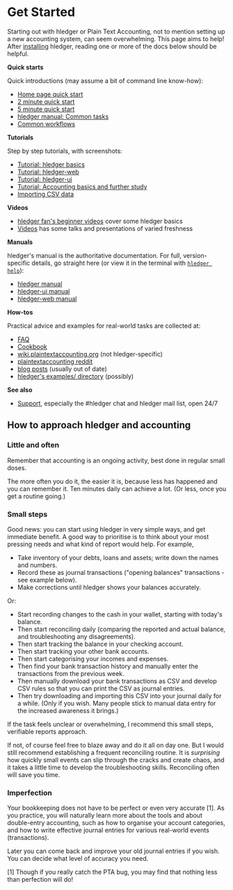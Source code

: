 # Get Started

<div class=pagetoc>

<!-- toc -->
</div>

Starting out with hledger or Plain Text Accounting,
not to mention setting up a new accounting system, 
can seem overwhelming.
This page aims to help!
After [installing](install.md) hledger, reading one or more of the docs below should be helpful.

**Quick starts**

Quick introductions (may assume a bit of command line know-how):

- [Home page quick start](index.md#quick-start)
- [2 minute quick start](2-minute-quick-start.md)
- [5 minute quick start](5-minute-quick-start.md)
- [hledger manual: Common tasks](hledger.md#common-tasks)
- [Common workflows](common-workflows.md)

**Tutorials**

Step by step tutorials, with screenshots:

- [Tutorial: hledger basics](add.md)
- [Tutorial: hledger-web](web.md)
- [Tutorial: hledger-ui](ui.md)
- [Tutorial: Accounting basics and further study](accounting.md)
- [Importing CSV data](import-csv.md)

**Videos**

- [hledger fan's beginner videos](https://www.youtube.com/channel/UCZLxXTjOqLzq4z5Jy0AyWSQ/videos) cover some hledger basics
- [Videos](videos.md) has some talks and presentations of varied freshness

**Manuals**

hledger's manual is the authoritative documentation. 
For full, version-specific details, go straight here
(or view it in the terminal with [`hledger help`](hledger.md#help)):

- [hledger manual](hledger.md)
- [hledger-ui manual](hledger-ui.md)
- [hledger-web manual](hledger-web.md)

**How-tos**

Practical advice and examples for real-world tasks are collected at:

- [FAQ](faq.md)
- [Cookbook](cookbook.md)
- [wiki.plaintextaccounting.org](https://wiki.plaintextaccounting.org) (not hledger-specific)
- [plaintextaccounting reddit](https://www.reddit.com/r/plaintextaccounting/)
- [blog posts](https://plaintextaccounting.org/#articles-blog-posts) (usually out of date)
- [hledger's examples/ directory](https://github.com/simonmichael/hledger/tree/master/examples) (possibly)

**See also**

- [Support](support.md), especially the #hledger chat and hledger mail list, open 24/7


## How to approach hledger and accounting

### Little and often

Remember that accounting is an ongoing activity, best done in regular small doses.

The more often you do it, the easier it is, because less has happened and you can remember it.
Ten minutes daily can achieve a lot. (Or less, once you get a routine going.)

### Small steps

Good news: you can start using hledger in very simple ways, and get immediate benefit.
A good way to prioritise is to think about your most pressing needs and what kind of report would help.
For example,

- Take inventory of your debts, loans and assets; write down the names and numbers.
- Record these as journal transactions ("opening balances" transactions - see example below).
- Make corrections until hledger shows your balances accurately.

Or:

- Start recording changes to the cash in your wallet, starting with today's balance.
- Then start reconciling daily (comparing the reported and actual balance, and troubleshooting any disagreements).
- Then start tracking the balance in your checking account.
- Then start tracking your other bank accounts.
- Then start categorising your incomes and expenses.
- Then find your bank transaction history and manually enter the transactions from the previous week.
- Then manually download your bank transactions as CSV and develop CSV rules so that you can print the CSV as journal entries.
- Then try downloading and importing this CSV into your journal daily for a while.
  (Only if you wish. Many people stick to manual data entry for the increased awareness it brings.)

If the task feels unclear or overwhelming, I recommend this small steps, verifiable reports approach.

If not, of course feel free to blaze away and do it all on day one.
But I would still recommend establishing a frequent reconciling routine.
It is *surprising* how quickly small events can slip through the cracks and create chaos,
and it takes a little time to develop the troubleshooting skills.
Reconciling often will save you time.

### Imperfection

Your bookkeeping does not have to be perfect or even very accurate [1].
As you practice, you will naturally learn more about the tools and
about double-entry accounting,
such as how to organise your account categories,
and how to write effective journal entries for various real-world events (transactions).

Later you can come back and improve your old journal entries if you wish.
You can decide what level of accuracy you need.

[1] Though if you really catch the PTA bug, you may find that nothing less than perfection will do!

